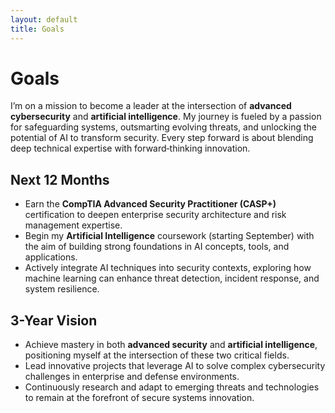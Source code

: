 ```yaml
---
layout: default
title: Goals
---
```


# Goals

I’m on a mission to become a leader at the intersection of **advanced cybersecurity** and **artificial intelligence**. My journey is fueled by a passion for safeguarding systems, outsmarting evolving threats, and unlocking the potential of AI to transform security. Every step forward is about blending deep technical expertise with forward‑thinking innovation.

## Next 12 Months
- Earn the **CompTIA Advanced Security Practitioner (CASP+)** certification to deepen enterprise security architecture and risk management expertise.  
- Begin my **Artificial Intelligence** coursework (starting September) with the aim of building strong foundations in AI concepts, tools, and applications.  
- Actively integrate AI techniques into security contexts, exploring how machine learning can enhance threat detection, incident response, and system resilience.

## 3-Year Vision
- Achieve mastery in both **advanced security** and **artificial intelligence**, positioning myself at the intersection of these two critical fields.  
- Lead innovative projects that leverage AI to solve complex cybersecurity challenges in enterprise and defense environments.  
- Continuously research and adapt to emerging threats and technologies to remain at the forefront of secure systems innovation.
